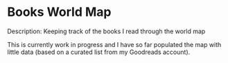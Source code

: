 # Books World Map

Description: Keeping track of the books I read through the world map

This is currently work in progress and I have so far populated the map with little data (based on a curated list from my Goodreads account).
